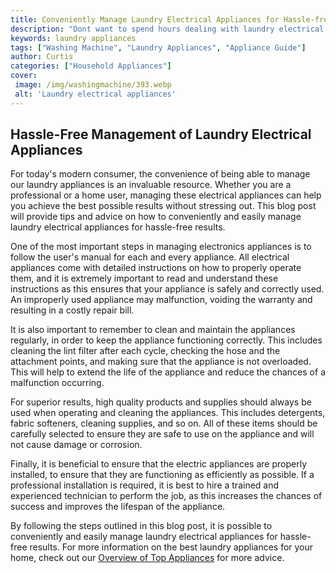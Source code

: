 ```yaml
---
title: Conveniently Manage Laundry Electrical Appliances for Hassle-free Results
description: "Dont want to spend hours dealing with laundry electrical appliances Learn how to conveniently manage them for hassle-free results"
keywords: laundry appliances
tags: ["Washing Machine", "Laundry Appliances", "Appliance Guide"]
author: Curtis
categories: ["Household Appliances"]
cover: 
 image: /img/washingmachine/393.webp
 alt: 'Laundry electrical appliances'
---
```

## Hassle-Free Management of Laundry Electrical Appliances

For today's modern consumer, the convenience of being able to manage our laundry appliances is an invaluable resource. Whether you are a professional or a home user, managing these electrical appliances can help you achieve the best possible results without stressing out. This blog post will provide tips and advice on how to conveniently and easily manage laundry electrical appliances for hassle-free results. 

One of the most important steps in managing electronics appliances is to follow the user's manual for each and every appliance. All electrical appliances come with detailed instructions on how to properly operate them, and it is extremely important to read and understand these instructions as this ensures that your appliance is safely and correctly used. An improperly used appliance may malfunction, voiding the warranty and resulting in a costly repair bill. 

It is also important to remember to clean and maintain the appliances regularly, in order to keep the appliance functioning correctly. This includes cleaning the lint filter after each cycle, checking the hose and the attachment points, and making sure that the appliance is not overloaded. This will help to extend the life of the appliance and reduce the chances of a malfunction occurring.

For superior results, high quality products and supplies should always be used when operating and cleaning the appliances. This includes detergents, fabric softeners, cleaning supplies, and so on. All of these items should be carefully selected to ensure they are safe to use on the appliance and will not cause damage or corrosion. 

Finally, it is beneficial to ensure that the electric appliances are properly installed, to ensure that they are functioning as efficiently as possible. If a professional installation is required, it is best to hire a trained and experienced technician to perform the job, as this increases the chances of success and improves the lifespan of the appliance. 

By following the steps outlined in this blog post, it is possible to conveniently and easily manage laundry electrical appliances for hassle-free results. For more information on the best laundry appliances for your home, check out our [Overview of Top Appliances](./pages/appliance-overview) for more advice.
